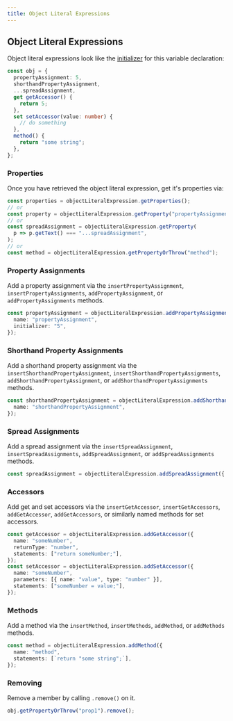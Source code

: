 ```yaml
---
title: Object Literal Expressions
---
```


## Object Literal Expressions

Object literal expressions look like the [initializer](initializers) for this variable declaration:

```ts
const obj = {
  propertyAssignment: 5,
  shorthandPropertyAssignment,
  ...spreadAssignment,
  get getAccessor() {
    return 5;
  },
  set setAccessor(value: number) {
    // do something
  },
  method() {
    return "some string";
  },
};
```

### Properties

Once you have retrieved the object literal expression, get it's properties via:

```ts
const properties = objectLiteralExpression.getProperties();
// or
const property = objectLiteralExpression.getProperty("propertyAssignment");
// or
const spreadAssignment = objectLiteralExpression.getProperty(
  p => p.getText() === "...spreadAssignment",
);
// or
const method = objectLiteralExpression.getPropertyOrThrow("method");
```

### Property Assignments

Add a property assignment via the `insertPropertyAssignment`, `insertPropertyAssignments`, `addPropertyAssignment`, or `addPropertyAssignments` methods.

```ts
const propertyAssignment = objectLiteralExpression.addPropertyAssignment({
  name: "propertyAssignment",
  initializer: "5",
});
```

### Shorthand Property Assignments

Add a shorthand property assignment via the `insertShorthandPropertyAssignment`, `insertShorthandPropertyAssignments`,
`addShorthandPropertyAssignment`, or `addShorthandPropertyAssignments` methods.

```ts
const shorthandPropertyAssignment = objectLiteralExpression.addShorthandPropertyAssignment({
  name: "shorthandPropertyAssignment",
});
```

### Spread Assignments

Add a spread assignment via the `insertSpreadAssignment`, `insertSpreadAssignments`, `addSpreadAssignment`, or `addSpreadAssignments` methods.

```ts
const spreadAssignment = objectLiteralExpression.addSpreadAssignment({ expression: "spreadAssignment" });
```

### Accessors

Add get and set accessors via the `insertGetAccessor`, `insertGetAccessors`, `addGetAccessor`, `addGetAccessors`, or similarly named methods for set accessors.

```ts
const getAccessor = objectLiteralExpression.addGetAccessor({
  name: "someNumber",
  returnType: "number",
  statements: ["return someNumber;"],
});
const setAccessor = objectLiteralExpression.addSetAccessor({
  name: "someNumber",
  parameters: [{ name: "value", type: "number" }],
  statements: ["someNumber = value;"],
});
```

### Methods

Add a method via the `insertMethod`, `insertMethods`, `addMethod`, or `addMethods` methods.

```ts
const method = objectLiteralExpression.addMethod({
  name: "method",
  statements: [`return "some string";`],
});
```

### Removing

Remove a member by calling `.remove()` on it.

```ts setup: const obj: ObjectLiteralExpression;
obj.getPropertyOrThrow("prop1").remove();
```

